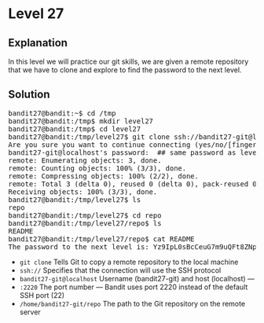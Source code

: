 # Level 27

## Explanation

In this level we will practice our git skills, we are given a remote repository that we have to clone and explore to find the password to the next level.

## Solution
<pre>
bandit27@bandit:~$ cd /tmp
bandit27@bandit:/tmp$ mkdir level27
bandit27@bandit:/tmp$ cd level27
bandit27@bandit:/tmp/level27$ git clone ssh://bandit27-git@localhost:2220/home/bandit27-git/repo
Are you sure you want to continue connecting (yes/no/[fingerprint])? yes
bandit27-git@localhost's password:  ## same password as level 27
remote: Enumerating objects: 3, done.
remote: Counting objects: 100% (3/3), done.
remote: Compressing objects: 100% (2/2), done.
remote: Total 3 (delta 0), reused 0 (delta 0), pack-reused 0
Receiving objects: 100% (3/3), done.
bandit27@bandit:/tmp/level27$ ls
repo
bandit27@bandit:/tmp/level27$ cd repo
bandit27@bandit:/tmp/level27/repo$ ls
README
bandit27@bandit:/tmp/level27/repo$ cat README
The password to the next level is: Yz9IpL0sBcCeuG7m9uQFt8ZNpS4HZRcN
</pre>

- ``git clone``	Tells Git to copy a remote repository to the local machine
- ``ssh://`` Specifies that the connection will use the SSH protocol
- ``bandit27-git@localhost`` Username (bandit27-git) and host (localhost) — 
- ``:2220``	The port number — Bandit uses port 2220 instead of the default SSH port (22)
- ``/home/bandit27-git/repo`` The path to the Git repository on the remote server
